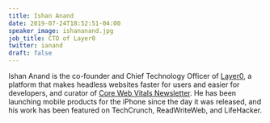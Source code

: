 ```yaml
---
title: Ishan Anand
date: 2019-07-24T18:52:51-04:00
speaker_image: ishananand.jpg
job_title: CTO of Layer0
twitter: ianand
draft: false
---
```


Ishan Anand is the co-founder and Chief Technology Officer of [Layer0](https://www.layer0.co/), a platform that makes headless websites faster for users and easier for developers, and curator of [Core Web Vitals Newsletter](https://corewebvitals.email). He has been launching mobile products for the iPhone since the day it was released, and his work has been featured on TechCrunch, ReadWriteWeb, and LifeHacker.
